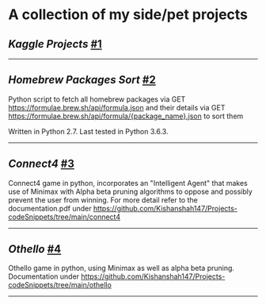 # A collection of my side/pet projects



*Kaggle Projects* [#1](https://github.com/Kishanshah147/Projects-codeSnippets/tree/main/kaggleProjects)
----------------------------------------------------------------------------------------------------------------------------

----------------------------------------------------------------------------------------------------------------------------

*Homebrew Packages Sort* [#2](https://github.com/Kishanshah147/Projects-codeSnippets/tree/main/homebrew-packages-sort)
----------------------------------------------------------------------------------------------------------------------------

Python script to fetch all homebrew packages via GET https://formulae.brew.sh/api/formula.json and their details via GET https://formulae.brew.sh/api/formula/{package_name}.json to sort them

Written in Python 2.7. Last tested in Python 3.6.3.

----------------------------------------------------------------------------------------------------------------------------

*Connect4* [#3](https://github.com/Kishanshah147/Projects-codeSnippets/tree/main/connect4)
----------------------------------------------------------------------------------------------------------------------------

Connect4 game in python, incorporates an "Intelligent Agent" that makes use of Minimax with Alpha beta pruning algorithms to oppose and possibly prevent the user from winning. For more detail refer to the documentation.pdf under https://github.com/Kishanshah147/Projects-codeSnippets/tree/main/connect4

----------------------------------------------------------------------------------------------------------------------------

*Othello* [#4](https://github.com/Kishanshah147/Projects-codeSnippets/tree/main/othello)
----------------------------------------------------------------------------------------------------------------------------

Othello game in python, using Minimax as well as alpha beta pruning. Documentation under https://github.com/Kishanshah147/Projects-codeSnippets/tree/main/othello

----------------------------------------------------------------------------------------------------------------------------
